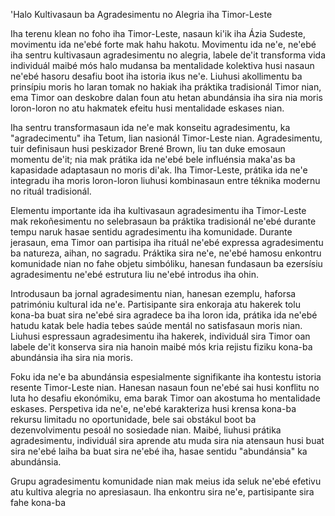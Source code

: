 'Halo Kultivasaun ba Agradesimentu no Alegria iha Timor-Leste

Iha terenu klean no foho iha Timor-Leste, nasaun ki'ik iha Ázia Sudeste, movimentu ida ne'ebé forte mak hahu hakotu. Movimentu ida ne'e, ne'ebé iha sentru kultivasaun agradesimentu no alegria, labele de'it transforma vida individuál maibé mós halo mudansa ba mentalidade kolektiva husi nasaun ne'ebé hasoru desafiu boot iha istoria ikus ne'e. Liuhusi akollimentu ba prinsípiu moris ho laran tomak no hakiak iha práktika tradisionál Timor nian, ema Timor oan deskobre dalan foun atu hetan abundánsia iha sira nia moris loron-loron no atu hakmatek efeitu husi mentalidade eskases nian.

Iha sentru transformasaun ida ne'e mak konseitu agradesimentu, ka "agradecimentu" iha Tetum, lian nasionál Timor-Leste nian. Agradesimentu, tuir definisaun husi peskizador Brené Brown, liu tan duke emosaun momentu de'it; nia mak prátika ida ne'ebé bele influénsia maka'as ba kapasidade adaptasaun no moris di'ak. Iha Timor-Leste, prátika ida ne'e integradu iha moris loron-loron liuhusi kombinasaun entre téknika modernu no rituál tradisionál.

Elementu importante ida iha kultivasaun agradesimentu iha Timor-Leste mak rekoñesimentu no selebrasaun ba práktika tradisionál ne'ebé durante tempu naruk hasae sentidu agradesimentu iha komunidade. Durante jerasaun, ema Timor oan partisipa iha rituál ne'ebé expressa agradesimentu ba natureza, aihan, no sagradu. Práktika sira ne'e, ne'ebé hamosu enkontru komunidade nian no fahe objetu simbóliku, hanesan fundasaun ba ezersísiu agradesimentu ne'ebé estrutura liu ne'ebé introdus iha ohin.

Introdusaun ba jornal agradesimentu nian, hanesan ezemplu, haforsa patrimóniu kultural ida ne'e. Partisipante sira enkoraja atu hakerek tolu kona-ba buat sira ne'ebé sira agradece ba iha loron ida, prátika ida ne'ebé hatudu katak bele hadia tebes saúde mentál no satisfasaun moris nian. Liuhusi espressaun agradesimentu iha hakerek, individuál sira Timor oan labele de'it konserva sira nia hanoin maibé mós kria rejistu fiziku kona-ba abundánsia iha sira nia moris.

Foku ida ne'e ba abundánsia espesialmente signifikante iha kontestu istoria resente Timor-Leste nian. Hanesan nasaun foun ne'ebé sai husi konflitu no luta ho desafiu ekonómiku, ema barak Timor oan akostuma ho mentalidade eskases. Perspetiva ida ne'e, ne'ebé karakteriza husi krensa kona-ba rekursu limitadu no oportunidade, bele sai obstákul boot ba dezenvolvimentu pesoál no sosiedade nian. Maibé, liuhusi prátika agradesimentu, individuál sira aprende atu muda sira nia atensaun husi buat sira ne'ebé laiha ba buat sira ne'ebé iha, hasae sentidu "abundánsia" ka abundánsia.

Grupu agradesimentu komunidade nian mak meius ida seluk ne'ebé efetivu atu kultiva alegria no apresiasaun. Iha enkontru sira ne'e, partisipante sira fahe kona-ba